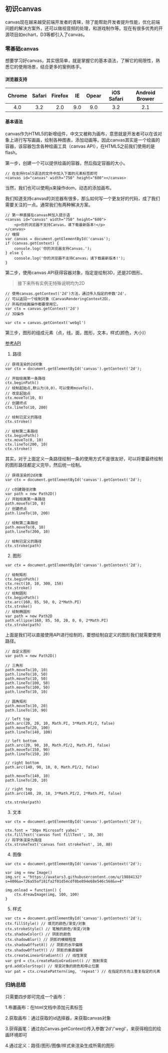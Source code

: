 ## 初识canvas

canvas现在越来越受前端开发者的青睐，除了能帮助开发者提升性能，优化前端问题的解决方案外，还可以做视音频的处理，和游戏制作等。现在有很多优秀的开源项目如echart，D3等都引入了canvas。

### 零基础canvas

想要学习好canvas，其实很简单，就是掌握它的基本语法，了解它的局限性，熟悉它的使用场景，结合更多的案例练手。

#### 浏览器支持

|Chrome|Safari|Firefox|IE|Opear|iOS Safari|Android Brower|
|:--:|:--:|:--:|:--:|:--:|:--:|:--:|
|4.0|3.2|2.0|9.0|9.0|3.2|2.1|

#### 基本语法

canvas作为HTML5的新增组件，中文又被称为画布，意思就是开发者可以在该对象上进行写写画画，绘制各种图表，添加动画等。因此canvas其实是一个绘画的容器，该容器包含各种绘画工具（canvas API），在HTML5之前我们使用的是flash。

第一步，创建一个可以提供绘画的容器，然后指定容器的大小。

```
// 在支持html5语法的文件中加入下面的元素标签即可
<canvas id="canvas" width="750" height="600"></canvas>
```

当然，我们也可以使用js来操作dom，动态的添加画布。

我们知道支持canvas的浏览器有很多，那么如何写一个更友好的代码，成了我们需要关注的一点。通常我们有两种解决方案。

```
// 第一种直接在canvas种加入提示语
<canvas id="canvas" width="750" height="600">
	<p>你的浏览器不支持Canvas，请下载最新版本!</p>
</canvas>
// 嗅探
var canvas = document.getElementById('canvas');
if (canvas.getContext) {
    console.log('你的浏览器支持Canvas.');
} else {
    console.log('你的浏览器不支持Canvas，请下载最新版本!');
}

```

第二步，使用canvas API获得容器对象，指定是绘制3D，还是2D图形。

> 接下来所有实例无特殊说明均为2D

```
// 使用canvas.getContext('2d')方法，通过传入指定的参数'2d'，
// 可以返回一个绘制对象（CanvasRenderingContext2D），
// 所有的绘画操作都要使用它。
var ctx = canvas.getContext('2d')
// 3D操作

var ctx = canvas.getContext('webgl')
```

第三步，图形的组成元素（点，线，面，图形，文本，样式(颜色，大小)）

[参考API](http://www.w3school.com.cn/tags/html_ref_canvas.asp)

1. 路径

```
// 获得渲染的2d对象
var ctx = document.getElementById('canvas').getContext('2d');

// 开始绘画第一条路径
ctx.beginPath()
// 绘制起始点,默认为(0,0)，可以使用moveTo()，
// 改变起始点
ctx.moveTo(10, 0)
// 创建终点
ctx.lineTo(10, 200)

// 绘制已定义的路径
ctx.stroke()

// 绘制第二条路经
ctx.beginPath()
ctx.moveTo(0, 10)
ctx.lineTo(200, 10)
ctx.stroke()

```

其实，对于上面定义一条路径绘制一条的使用方式不是很友好，可以将要最终绘制的图形路径都定义完毕，然后统一绘制。

```
// 获得渲染的2d对象
var ctx = document.getElementById('canvas').getContext('2d');

// c创建路径对象
var path = new Path2D()
// 开始绘画第一条路径
path.moveTo(10, 0)
// 创建终点
path.lineTo(10, 200)

// 绘制第二条路经
path.moveTo(0, 10)
path.lineTo(200, 10)

// 绘制已定义的路径
ctx.stroke(path)
```

2. 图形

```
var ctx = document.getElementById('canvas').getContext('2d');

// 绘制矩形
ctx.beginPath()
ctx.rect(10, 10, 300, 150)
ctx.stroke()
// 绘制圆形
ctx.beginPath()
ctx.arc(160, 85, 50, 0, 2*Math.PI)
ctx.stroke()
// 绘制椭圆形
var path = new Path2D
path.ellipse(160, 85, 50, 20, 0, 0, 2*Math.PI)
ctx.stroke(path)
```

上面是我们可以直接使用API进行绘制的，要想绘制自定义的图形我们就需要使用路径。

```
// 自定义图形
var path = new Path2D()

// 三角形
path.moveTo(10, 10)
path.lineTo(10, 50)
path.moveTo(10, 50)
path.lineTo(100, 50)
path.moveTo(100, 50)
path.lineTo(10, 10)

// 圆角矩形
path.moveTo(10, 20)
path.lineTo(10, 90)

// left top
path.arc(20, 20, 10, Math.PI, 3*Math.PI/2, false)
path.moveTo(20, 100)
path.lineTo(140, 100)

// left bottom
path.arc(20, 90, 10, Math.PI/2, Math.PI, false)
path.moveTo(150, 90)
path.lineTo(150, 20)

// right bottom
path.arc(140, 90, 10, 0, Math.PI/2, false)

path.moveTo(140, 10)
path.lineTo(20, 10)

// right top
path.arc(140, 20, 10, 3*Math.PI/2, 2*Math.PI, false)

ctx.stroke(path)
```

3. 文本

```
var ctx = document.getElementById('canvas').getContext('2d');

ctx.font = "30px Microsoft yahei"
ctx.fillText('canvas font fillText', 10, 30)
// 将字体渲染为路径
ctx.strokeText('canvas font strokeText', 10, 80)
```

4. 图像

```
var ctx = document.getElementById('canvas').getContext('2d');

var img = new Image()
img.src = "https://avatars3.githubusercontent.com/u/19884132?s=400&u=726a55af181fa2f01d54cdf0be894e68e546c568&v=4"

img.onload = function() {
	ctx.dreawImage(img, 100, 100)
}
```

5. 样式

```
var ctx = document.getElementById('canvas').getContext('2d');
ctx.fillStyle() // 填充的颜色/渐变/对象
ctx.strokeStyle() // 笔触的颜色/渐变/对象
ctx.shadowColor() // 阴影的颜色
ctx.shadowBlur() // 阴影的模糊程度
ctx.shadowOffsetX() // 阴影的水平偏移
ctx.shadowOffsetY() // 阴影的垂直偏移
ctx.createLinearGradient() // 线性渐变
var grd = ctx.createRadioGradient() // 放射渐变
grd.addColorStop() // 渐变对象的颜色和停止位置
var pat = ctx.createPattern(img, 'repeat') // 在指定的方向上重复指定的元素
```

### 归纳总结

只需要四步即可完成一个画布：

1.布置画布：在html文档中添加<canvas></canvas>元素标签

2.获取画布：通过获取<canvas id="canvas"></canvas>的id选择器，来获取canvas对象

3.获得画笔：通过向Canvas.getContext()传入参数'2d'/'wegl'，来获得相应的绘画环境即可

4.通过定义：路径/图形/图像/样式来渲染生成所需的图形


